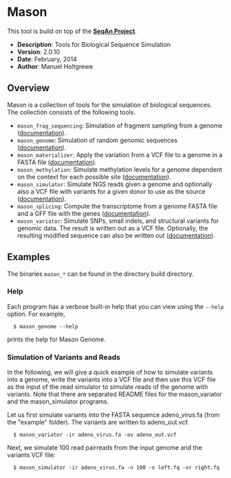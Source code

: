 # Mason
This tool is build on top of the **[SeqAn Project](https://www.seqan.de/)**.
* **Description**: Tools for Biological Sequence Simulation
* **Version**: 2.0.10
* **Date**: February, 2014
* **Author**: Manuel Holtgrewe


## Overview

Mason is a collection of tools for the simulation of biological sequences.
The collection consists of the following tools.
 * `mason_frag_sequencing`:
       Simulation of fragment sampling from a genome ([documentation](README.mason_frag_sequencing.md)).
 * `mason_genome`:
       Simulation of random genomic sequences ([documentation](README.mason_genome.md)).
 * `mason_materializer`:
       Apply the variation from a VCF file to a genome in a FASTA file ([documentation](README.mason_materializer.md)).
 * `mason_methylation`:
       Simulate methylation levels for a genome dependent on the context for
       each possible site ([documentation](README.mason_methylation.md)).
 * `mason_simulator`:
       Simulate NGS reads given a genome and optionally also a VCF file with
       variants for a given donor to use as the source ([documentation](README.mason_simulator.md)).
 * `mason_splicing`: Compute the transcriptome from a genome FASTA file and a GFF file with
       the genes ([documentation](README.mason_splicing.md)).
 * `mason_variator`: Simulate SNPs, small indels, and structural variants for genomic data.
       The result is written out as a VCF file. Optionally, the resulting
       modified sequence can also be written out ([documentation](README.mason_variator)).

## Examples

The binaries `mason_*` can be found in the directory build directory.

### Help

Each program has a verbose built-in help that you can view using the `--help`
option.  For example,
```
  $ mason_genome --help
```

prints the help for Mason Genome.

### Simulation of Variants and Reads

In the following, we will give a quick example of how to simulate variants
into a genome, write the variants into a VCF file and then use this VCF file
as the input of the read simulator to simulate reads of the genome with
variants.  Note that there are separated README files for the mason_variator
and the mason_simulator programs.

Let us first simulate variants into the FASTA sequence adeno_virus.fa (from
the "example" folder).  The variants are written to adeno_out.vcf.
```
  $ mason_variator -ir adeno_virus.fa -ov adeno_out.vcf
```
Next, we simulate 100 read pairreads from the input genome and the variants
VCF file:
```
  $ mason_simulator -ir adeno_virus.fa -n 100 -o left.fq -or right.fq
```
